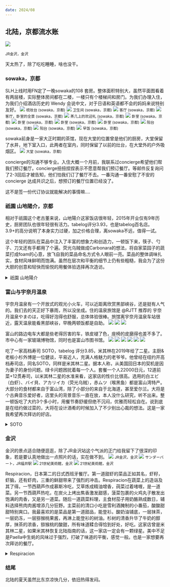 ```yaml
---
date: 2024/08
---
```


## 北陆，京都流水账

<img src="https://s2.loli.net/2024/09/30/RgbwV6Oociq5Cdk.jpg"/>

<small>JR金沢，金沢</small>

天太热了，除了吃吃睡睡，啥也没干。

### sowaka，京都
SLH上线时用FN定了一晚sowaka的108 套房。整体面积特别大，虽然平面图看着有两层楼，实际整体房间都在二楼，一楼只有个楼梯间和房门。为我们办理入住，为我们介绍酒店历史的 Wendy 会说中文，对于日语和英语都不会的妈妈来说特别友好。
<img src="https://s2.loli.net/2024/09/28/DKrQ37VFyzk5OwN.jpg"/>
<small>梳妆台 (sowaka，京都)</small>
<img src="https://s2.loli.net/2024/09/28/4wWiFPRSQ1rmbok.jpg"/>
<small>卫生间 (sowaka，京都)</small>
<img src="https://s2.loli.net/2024/09/28/igAkJlfVcRh27rP.jpg"/>
<small>客厅 (sowaka，京都)</small>
<img src="https://s2.loli.net/2024/09/28/7t5sVbwEzgFDahc.jpg"/>
<small>客厅，卧室的全景 (sowaka，京都)</small>
<img src="https://s2.loli.net/2024/09/28/yiNbf7H6JoLSQF2.jpg"/>
<small>茶几上的欢迎礼 (sowaka，京都)</small>
<img src="https://s2.loli.net/2024/09/28/PgaqyvbARQEcmGo.jpg"/>
<small>卧室 (sowaka，京都)</small>
<img src="https://s2.loli.net/2024/09/28/b9kY5RswdIAlijZ.jpg"/>
<small>卧室 (sowaka，京都)</small>
<img src="https://s2.loli.net/2024/09/28/v7o3K5UNOxETulz.jpg"/>
<small>卧室 (sowaka，京都)</small>
<img src="https://s2.loli.net/2024/09/28/KBNxCOV2t15q6PR.jpg"/>
<small>卧室 (sowaka，京都)</small>
<img src="https://s2.loli.net/2024/09/28/h7zRjEYdI9KlUiJ.jpg"/>
<small>阳台 (sowaka，京都)</small>
<img src="https://s2.loli.net/2024/09/28/X7N42qfxzbRgAyL.jpg"/>
<small>阳台 (sowaka，京都)</small>
<img src="https://s2.loli.net/2024/09/28/kdo8RSy6KuCs9QG.jpg"/>
<small>早饭 (sowaka，京都)</small>

sowaka前身是一家大正时期的茶馆，现在大堂的位置曾是他们的厨房，大堂保留了水井，地下室入口，此两者在室内，同时保留了以前的灶台，在大堂外的户外吸烟区。
<img src="https://s2.loli.net/2024/09/28/r1B2Wq4JpEsLxTS.jpg"/>
<small>大堂 (sowaka，京都)</small>

concierge的沟通不够专业。入住大概一个月前，我联系过concierge希望他们帮我们预订餐厅。concierge扭扭捏捏表示不愿意帮我们预订餐厅。等邮件反复询问了2-3回后才被告知，他们怕我们订了餐厅不去。一番沟通一番安慰了不安的concierge 达成共识之后，想预订的餐厅位置已经没了。

这不是签一份代订协议就能解决的事情嘛....

### 祇園 山地陽介，京都
相对于祇園这个老古董来说，山地陽介这家饭店很年轻，2015年开业仅有9年历史，厨房团队也很年轻很有活力。tabelog评分3.93，也是tabelog百名店。3.9+的高分说明了本身实力过硬，加之价格合理，离sowaka不远，值得一试。

这个年轻的团队在菜品中注入了丰富的想象力和创造力，一顿饭下来，筷子、勺子、刀叉还有手都用了个遍。荧光乌贼做成Carbonara的想法，将自家菜园子的蔬菜打成foam的心意，放飞自我的菜品命名方式令人眼前一亮。菜品的整体调味扎实，食材风味鲜明而饱满。虽然在层次和平衡的细节上仍有些粗糙，我会为了这份大胆的创意和轻快而愉悦的用餐体验选择再次造访。

<details>
<summary>祇園 山地陽介</summary>
<img src="https://s2.loli.net/2024/09/30/JjfwMmIaZRkgeqt.jpg"/>
<img src="https://s2.loli.net/2024/09/30/gCJevkQpwh57Uoa.jpg"/>
<img src="https://s2.loli.net/2024/09/30/muFMRBGOq91zpYA.jpg"/>
<img src="https://s2.loli.net/2024/09/30/WyVJroNd9DYp3Uf.jpg"/>
<img src="https://s2.loli.net/2024/09/30/Yi2NMLJqKz4POEa.jpg"/>
<img src="https://s2.loli.net/2024/09/30/zvyEoZa1dbnSYAP.jpg"/>
<img src="https://s2.loli.net/2024/09/30/ydYhIz3l2PAHCGt.jpg"/>
<img src="https://s2.loli.net/2024/09/30/gRLZhYW3KOoIcVw.jpg"/>
<img src="https://s2.loli.net/2024/09/30/LkrEwJq8AsT7y4f.jpg"/>
<img src="https://s2.loli.net/2024/09/30/GF2pokCj9URSzHW.jpg"/>
<img src="https://s2.loli.net/2024/09/30/mTkcweUahpyL5VB.jpg"/>
<img src="https://s2.loli.net/2024/09/30/SOzLK9lMVQdRw8i.jpg"/>
</details>

### 富山与宇奈月温泉
宇奈月温泉有一个开放式的观光小火车，可以近距离欣赏黑部峡谷，还是挺有人气的。我们去的天正好下暴雨，所以没坐成。住的温泉旅馆是 @RJTT 推荐的 宇奈月温泉やまのは，吃得好泡得也舒服，总体体验很棒。旅馆离宇奈月温泉车站很近，露天温泉能看黑部峡谷，早晚两顿饭都是自助。
<img src="https://s2.loli.net/2024/09/28/uc91ipeoZVDU6YE.jpg"/>
<img src="https://s2.loli.net/2024/09/28/5ShM7QETGfLFyxi.jpg"/>
<img src="https://s2.loli.net/2024/09/28/b1JO5wQCardTDPE.jpg"/>

富山的路边电车大都是些老得厉害的车，铁皮褪了色，座椅的皮磨得也差不多了。市中心有一家玻璃博物馆，同时也是富山市图书馆。
<img src="https://s2.loli.net/2024/09/28/LMtnPFslQoC3pKH.jpg"/>
<img src="https://s2.loli.net/2024/09/28/grYbEovdGXMkLZJ.jpg"/>
<img src="https://s2.loli.net/2024/09/28/fn1Q9oRl8Fu7BMy.jpg"/>
<img src="https://s2.loli.net/2024/09/28/IOQHdlVPJnmNLRG.jpg"/>
<img src="https://s2.loli.net/2024/09/28/7HwPT6UAKBCM1c5.jpg"/>
<img src="https://s2.loli.net/2024/09/28/YclJop7Nq48xDmv.jpg"/>

吃了一家高档寿司 SOTO，tabelog 评分3.85，米其林在2019年给了二星。主厨&老板小杉外博是一位健谈，平易近人，充满人格魅力的老爷爷。他曾经在纽约开高档寿司店，同名SOTO，同样是米其林二星。据本人称，从美国回日本的契机是因为妻子的身份问题。绿卡问题困扰着每一个人。套餐一个人22000日元，12道前菜+12贯寿司，以米其林二星的水准来看，这家店的性价比很高。选用的白エビ（白虾）、バイ貝、アカリイカ（荧光乌贼），赤ムツ（喉黑鱼）都是富山湾特产。大部分的食材都来自于富山湾，除了小部分的来自于北海道，甚至爱尔兰。大将是个古典音乐爱好者，店里头的背景音乐一直在放，本人没什么研究，听不出来。整一顿饭吃了大约3个多小时，用餐节奏舒缓但绝不沉闷，优雅而轻松自在。说到底是在纽约做过菜的，大将在设计酒肴的时候加入了不少别出心裁的想法。这是一家我希望再次拜访的好店。
<details>
<summary>SOTO</summary>
<img src="https://s2.loli.net/2024/09/28/PpBO6zyShvXjgaw.jpg"/>
<img src="https://s2.loli.net/2024/09/28/yjiavwBeQ5OHEtI.jpg"/>
<img src="https://s2.loli.net/2024/09/28/toPuNFUdhX2MmVC.jpg"/>
<img src="https://s2.loli.net/2024/09/28/QmpGR8z34T7UNPM.jpg"/>
<img src="https://s2.loli.net/2024/09/28/szAqacKMgELvU3P.jpg"/>
<img src="https://s2.loli.net/2024/09/28/cwPlvaEy8rbhJLM.jpg"/>
<img src="https://s2.loli.net/2024/09/28/cCd8zYwDBISHl61.jpg"/>
<img src="https://s2.loli.net/2024/09/28/ujcFL3zwWOi6kPN.jpg"/>
<img src="https://s2.loli.net/2024/09/28/cyrJvwF5Hof7Dz9.jpg"/>
<img src="https://s2.loli.net/2024/09/28/y7Bm3OXgnT6dCHJ.jpg"/>
<img src="https://s2.loli.net/2024/09/28/gEbxTRUkCAtcyhI.jpg"/>
<img src="https://s2.loli.net/2024/09/28/ASxNPiFQgtOrq68.jpg"/>
<img src="https://s2.loli.net/2024/09/28/sIlcMKhq3mvLFzR.jpg"/>

<img src="https://s2.loli.net/2024/09/28/43zuHnmMhR8JrKY.jpg"/>
<img src="https://s2.loli.net/2024/09/28/JvEk2r8cZ4sluKQ.jpg"/>
<img src="https://s2.loli.net/2024/09/28/WXPkj7roaqHpgCM.jpg"/>
<img src="https://s2.loli.net/2024/09/28/tTsO4QrD1zhdGFN.jpg"/>
<img src="https://s2.loli.net/2024/09/28/zwOESsjiMetHING.jpg"/>
<img src="https://s2.loli.net/2024/09/28/FzNAHp3k6MhmYgJ.jpg"/>
<img src="https://s2.loli.net/2024/09/28/pgcsr8fae6NQiW3.jpg"/>
<img src="https://s2.loli.net/2024/09/28/h7iz86EXfpSLIHo.jpg"/>
<img src="https://s2.loli.net/2024/09/28/6EeRh23pKbPkXwZ.jpg"/>
<img src="https://s2.loli.net/2024/09/28/OhocJgbijI8tSWs.jpg"/>
<img src="https://s2.loli.net/2024/09/28/tecnpE1mUBz5qY9.jpg"/>
<img src="https://s2.loli.net/2024/09/28/qbloYiKGrpXdVsD.jpg"/>

<img src="https://s2.loli.net/2024/09/28/Frc65GxtkDHiYyo.jpg"/>

</details>


### 金沢
金沢的景点适合随便逛逛，除了JR金沢站这个气派的正门给我留下了很深的印象，若是要认真地做出一点照片的话，实在做不到。
<img src="https://s2.loli.net/2024/09/30/RgbwV6Oociq5Cdk.jpg"/>
<small>JR金沢，金沢</small>
<img src="https://s2.loli.net/2024/09/30/bIOtQMNA8pBD6wX.jpg"/>
<small>サンダーバート，JR福井駅</small>
<img src="https://s2.loli.net/2024/09/30/jKnt1GkHFiRbB85.jpg"/>
<small>21世紀美術館，金沢</small>
<img src="https://s2.loli.net/2024/09/30/DaIhFmYqL8rZQeB.jpg"/>
<small>21世紀美術館，金沢</small>

Respiracion，日本第二的日式西班牙餐厅。第一道甜虾的菜品正如其名，虾籽，虾脑，还有虾肉，三重的鲜甜带来了强烈的冲击。Respiracion在蔬菜上的造诣及其了得。一节西葫芦作成慕斯冷吃，艾草炼成精油增香，莼菜过着啫喱，是一道菜。另一节西葫芦热吃，在炭火上烤出焦香激发甜感，菠菜包裹的火鸡丸子散发出饱满的肉香，又是另一道菜。随后一道蔬菜料理，主食材茄子用奶酪熟成数日，辅料选择熊肉肉酱增添几分狂野。主菜前的清口小吃是雪利酒腌制的小番茄，酸酸甜甜特别爽口。我最喜欢的是菜品是第一道甜品，能登衫。酸奶油铺底，一层抹茶，一层奶冻，一层猕猴桃果酱，再淋上能登衫的树油。杉树的清香升华了牛奶的醇厚，抹茶的浓香，猕猴桃的酸甜，所有味道糅合得恰到好处，好吃。这家店曾是米其林二星，如果米其林恢复北陆指南的话，这一家店一定会有一颗绿星。美中不足是Paella中生蚝的风味过于强烈，打破了味道的平衡，感觉一般。也是一家想要再次拜访的餐厅。
<details>
<summary>Respiracion</summary>
<img src="https://s2.loli.net/2024/09/30/KqgUXlxfFOmHzWr.jpg"/>
<img src="https://s2.loli.net/2024/09/30/fSkgLxrti8JzGXA.jpg"/>
<img src="https://s2.loli.net/2024/09/30/FLvZKi16aDbATMV.jpg"/>
<img src="https://s2.loli.net/2024/09/30/JBVqjH3o8EpYy1d.jpg"/>
</small>暗的一片是绿色的烤西葫芦</small>
<img src="https://s2.loli.net/2024/09/30/J3YEiUvut4DPLMb.jpg"/>
<img src="https://s2.loli.net/2024/09/30/Yw1c5AJpPvGkKt4.jpg"/>
<img src="https://s2.loli.net/2024/09/30/5fd827r6AgjDaUN.jpg"/>
<img src="https://s2.loli.net/2024/09/30/FHclOj8wAprhm71.jpg"/>
<img src="https://s2.loli.net/2024/09/30/butFI7Lh2cW8AmD.jpg"/>
<img src="https://s2.loli.net/2024/09/30/FQNivb9Vw3ajufK.jpg"/>
<img src="https://s2.loli.net/2024/09/30/IWKXnGPRj52V3aT.jpg"/>
</small>暗的一片是paella</small>
<img src="https://s2.loli.net/2024/09/30/HzpMGTAQqmtnOPJ.jpg"/>
<img src="https://s2.loli.net/2024/09/30/mPvKLUYHZnCyXJr.jpg"/>
<small>能登衫</small>
<img src="https://s2.loli.net/2024/09/30/q3S8VXjH2lUF6fG.jpg"/>
<img src="https://s2.loli.net/2024/09/30/IFqZCSWENHUT6gR.jpg"/>
<img src="https://s2.loli.net/2024/09/30/2fjghTqCmob1ylk.jpg"/>
<img src="https://s2.loli.net/2024/09/30/tyav3Zk61KNWrXx.jpg"/>
<img src="https://s2.loli.net/2024/09/30/ONGoir4Ys2fMFe8.jpg"/>
<img src="https://s2.loli.net/2024/09/30/cD31lU4wx2p7qRJ.jpg"/>
<img src="https://s2.loli.net/2024/09/30/VdM2JkgUpEa5XHA.jpg"/>
</details>

### 结尾
北陆的夏天虽然比东京凉快几分，依旧热得发闷。